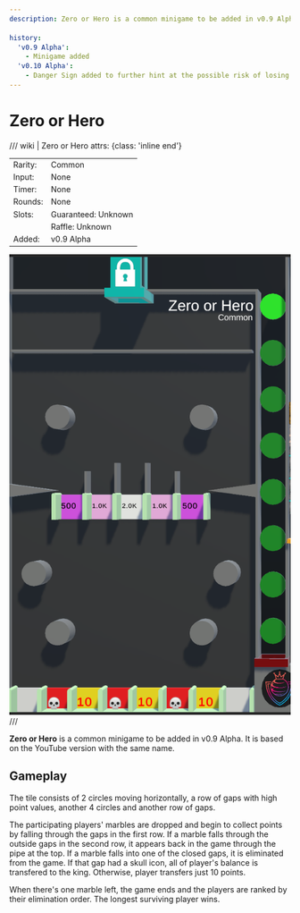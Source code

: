 ```yaml
---
description: Zero or Hero is a common minigame to be added in v0.9 Alpha. It is based on the YouTube version with the same name.

history:
  'v0.9 Alpha':
    - Minigame added
  'v0.10 Alpha':
    - Danger Sign added to further hint at the possible risk of losing all your points.
---
```


# Zero or Hero

/// wiki | Zero or Hero
    attrs: {class: 'inline end'}

|         |                     |
|---------|---------------------|
| Rarity: | Common              |
| Input:  | None                |
| Timer:  | None                |
| Rounds: | None                |
| Slots:  | Guaranteed: Unknown |
|         | Raffle: Unknown     |
| Added:  | v0.9 Alpha          |

![zero-or-hero](../../assets/images/minigames/twitch/zero-or-hero.png)
///

**Zero or Hero** is a common minigame to be added in v0.9 Alpha. It is based on the YouTube version with the same name.

## Gameplay

The tile consists of 2 circles moving horizontally, a row of gaps with high point values, another 4 circles and another row of gaps.

The participating players' marbles are dropped and begin to collect points by falling through the gaps in the first row. If a marble falls through the outside gaps in the second row, it appears back in the game through the pipe at the top. If a marble falls into one of the closed gaps, it is eliminated from the game. If that gap had a skull icon, all of player's balance is transfered to the king. Otherwise, player transfers just 10 points.

When there's one marble left, the game ends and the players are ranked by their elimination order. The longest surviving player wins.